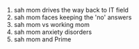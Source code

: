 1. sah mom drives the way back to IT field
2. sah mom faces keeping the 'no' answers
3. sah mom vs working mom
4. sah mom anxiety disorders
5. sah mom and Prime
